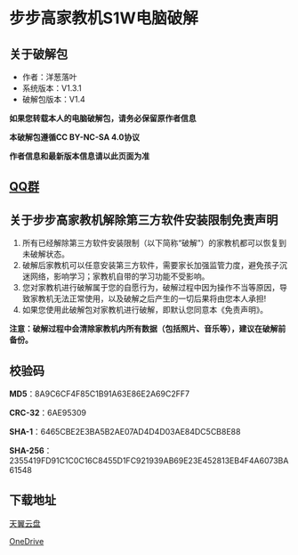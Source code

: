 # 步步高家教机S1W电脑破解

## 关于破解包
- 作者：洋葱落叶
- 系统版本：V1.3.1
- 破解包版本：V1.4

**如果您转载本人的电脑破解包，请务必保留原作者信息**

**本破解包遵循CC BY-NC-SA 4.0协议**

**作者信息和最新版本信息请以此页面为准**

## [QQ群](QQ_Group.md)

## 关于步步高家教机解除第三方软件安装限制免责声明
1. 所有已经解除第三方软件安装限制（以下简称“破解”）的家教机都可以恢复到未破解状态。
2. 破解后家教机可以任意安装第三方软件，需要家长加强监管力度，避免孩子沉迷网络，影响学习；家教机自带的学习功能不受影响。
3. 您对家教机进行破解属于您的自愿行为，破解过程中因为操作不当等原因，导致家教机无法正常使用，以及破解之后产生的一切后果将由您本人承担!
4. 如果您使用此破解包对家教机进行破解，即默认您同意本《免责声明》。

**注意：破解过程中会清除家教机内所有数据（包括照片、音乐等），建议在破解前备份。**

## 校验码
**MD5**：8A9C6CF4F85C1B91A63E86E2A69C2FF7

**CRC-32**：6AE95309

**SHA-1**：6465CBE2E3BA5B2AE07AD4D4D03AE84DC5CB8E88

**SHA-256**：2355419FD91C1C0C16C8455D1FC921939AB69E23E452813EB4F4A6073BA61548

## 下载地址
[天翼云盘](https://cloud.189.cn/t/BJJjIjieI3ia)

[OneDrive](https://dljz-my.sharepoint.com/:f:/g/personal/ycly_nii_ink/EniG14UgBTJPsKCpVVuInssBMlGQUAhXUFru4bsfEUOCBg?e=qKR4qn)
